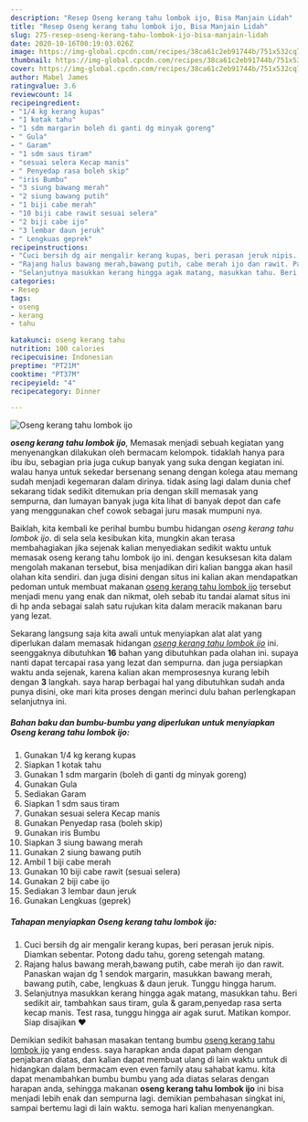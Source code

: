 ```yaml
---
description: "Resep Oseng kerang tahu lombok ijo, Bisa Manjain Lidah"
title: "Resep Oseng kerang tahu lombok ijo, Bisa Manjain Lidah"
slug: 275-resep-oseng-kerang-tahu-lombok-ijo-bisa-manjain-lidah
date: 2020-10-16T00:19:03.026Z
image: https://img-global.cpcdn.com/recipes/38ca61c2eb91744b/751x532cq70/oseng-kerang-tahu-lombok-ijo-foto-resep-utama.jpg
thumbnail: https://img-global.cpcdn.com/recipes/38ca61c2eb91744b/751x532cq70/oseng-kerang-tahu-lombok-ijo-foto-resep-utama.jpg
cover: https://img-global.cpcdn.com/recipes/38ca61c2eb91744b/751x532cq70/oseng-kerang-tahu-lombok-ijo-foto-resep-utama.jpg
author: Mabel James
ratingvalue: 3.6
reviewcount: 14
recipeingredient:
- "1/4 kg kerang kupas"
- "1 kotak tahu"
- "1 sdm margarin boleh di ganti dg minyak goreng"
- " Gula"
- " Garam"
- "1 sdm saus tiram"
- "sesuai selera Kecap manis"
- " Penyedap rasa boleh skip"
- "iris Bumbu"
- "3 siung bawang merah"
- "2 siung bawang putih"
- "1 biji cabe merah"
- "10 biji cabe rawit sesuai selera"
- "2 biji cabe ijo"
- "3 lembar daun jeruk"
- " Lengkuas geprek"
recipeinstructions:
- "Cuci bersih dg air mengalir kerang kupas, beri perasan jeruk nipis. Diamkan sebentar. Potong dadu tahu, goreng setengah matang."
- "Rajang halus bawang merah,bawang putih, cabe merah ijo dan rawit. Panaskan wajan dg 1 sendok margarin, masukkan bawang merah, bawang putih, cabe, lengkuas &amp; daun jeruk. Tunggu hingga harum."
- "Selanjutnya masukkan kerang hingga agak matang, masukkan tahu. Beri sedikit air, tambahkan saus tiram, gula &amp; garam,penyedap rasa serta kecap manis. Test rasa, tunggu hingga air agak surut. Matikan kompor. Siap disajikan ❤️"
categories:
- Resep
tags:
- oseng
- kerang
- tahu

katakunci: oseng kerang tahu 
nutrition: 100 calories
recipecuisine: Indonesian
preptime: "PT21M"
cooktime: "PT37M"
recipeyield: "4"
recipecategory: Dinner

---
```



![Oseng kerang tahu lombok ijo](https://img-global.cpcdn.com/recipes/38ca61c2eb91744b/751x532cq70/oseng-kerang-tahu-lombok-ijo-foto-resep-utama.jpg)

<b><i>oseng kerang tahu lombok ijo</i></b>, Memasak menjadi sebuah kegiatan yang menyenangkan dilakukan oleh bermacam kelompok. tidaklah hanya para ibu ibu, sebagian pria juga cukup banyak yang suka dengan kegiatan ini. walau hanya untuk sekedar bersenang senang dengan kolega atau memang sudah menjadi kegemaran dalam dirinya. tidak asing lagi dalam dunia chef sekarang tidak sedikit ditemukan pria dengan skill memasak yang sempurna, dan lumayan banyak juga kita lihat di banyak depot dan cafe yang menggunakan chef cowok sebagai juru masak mumpuni nya.

Baiklah, kita kembali ke perihal bumbu bumbu hidangan <i>oseng kerang tahu lombok ijo</i>. di sela sela kesibukan kita, mungkin akan terasa membahagiakan jika sejenak kalian menyediakan sedikit waktu untuk memasak oseng kerang tahu lombok ijo ini. dengan kesuksesan kita dalam mengolah makanan tersebut, bisa menjadikan diri kalian bangga akan hasil olahan kita sendiri. dan juga disini dengan situs ini kalian akan mendapatkan pedoman untuk membuat makanan <u>oseng kerang tahu lombok ijo</u> tersebut menjadi menu yang enak dan nikmat, oleh sebab itu tandai alamat situs ini di hp anda sebagai salah satu rujukan kita dalam meracik makanan baru yang lezat.




Sekarang langsung saja kita awali untuk menyiapkan alat alat yang diperlukan dalam memasak hidangan <u><i>oseng kerang tahu lombok ijo</i></u> ini. seenggaknya dibutuhkan <b>16</b> bahan yang dibutuhkan pada olahan ini. supaya nanti dapat tercapai rasa yang lezat dan sempurna. dan juga persiapkan waktu anda sejenak, karena kalian akan memprosesnya kurang lebih dengan <b>3</b> langkah. saya harap berbagai hal yang dibutuhkan sudah anda punya disini, oke mari kita proses dengan merinci dulu bahan perlengkapan selanjutnya ini.

<!--inarticleads1-->

##### Bahan baku dan bumbu-bumbu yang diperlukan untuk menyiapkan Oseng kerang tahu lombok ijo:

1. Gunakan 1/4 kg kerang kupas
1. Siapkan 1 kotak tahu
1. Gunakan 1 sdm margarin (boleh di ganti dg minyak goreng)
1. Gunakan  Gula
1. Sediakan  Garam
1. Siapkan 1 sdm saus tiram
1. Gunakan sesuai selera Kecap manis
1. Gunakan  Penyedap rasa (boleh skip)
1. Gunakan iris Bumbu
1. Siapkan 3 siung bawang merah
1. Gunakan 2 siung bawang putih
1. Ambil 1 biji cabe merah
1. Gunakan 10 biji cabe rawit (sesuai selera)
1. Gunakan 2 biji cabe ijo
1. Sediakan 3 lembar daun jeruk
1. Gunakan  Lengkuas (geprek)




<!--inarticleads2-->

##### Tahapan menyiapkan Oseng kerang tahu lombok ijo:

1. Cuci bersih dg air mengalir kerang kupas, beri perasan jeruk nipis. Diamkan sebentar. Potong dadu tahu, goreng setengah matang.
1. Rajang halus bawang merah,bawang putih, cabe merah ijo dan rawit. Panaskan wajan dg 1 sendok margarin, masukkan bawang merah, bawang putih, cabe, lengkuas &amp; daun jeruk. Tunggu hingga harum.
1. Selanjutnya masukkan kerang hingga agak matang, masukkan tahu. Beri sedikit air, tambahkan saus tiram, gula &amp; garam,penyedap rasa serta kecap manis. Test rasa, tunggu hingga air agak surut. Matikan kompor. Siap disajikan ❤️




Demikian sedikit bahasan masakan tentang bumbu <u>oseng kerang tahu lombok ijo</u> yang endess. saya harapkan anda dapat paham dengan penjabaran diatas, dan kalian dapat membuat ulang di lain waktu untuk di hidangkan dalam bermacam even even family atau sahabat kamu. kita dapat menambahkan bumbu bumbu yang ada diatas selaras dengan harapan anda, sehingga makanan <b>oseng kerang tahu lombok ijo</b> ini bisa menjadi lebih enak dan sempurna lagi. demikian pembahasan singkat ini, sampai bertemu lagi di lain waktu. semoga hari kalian menyenangkan.
